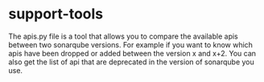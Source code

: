 # support-tools
The apis.py file is a tool that allows you to compare the available apis between two sonarqube versions.
For example if you want to know which apis have been dropped or added between the version x and x+2.
You can also get the list of api that are deprecated in the version of sonarqube you use.
